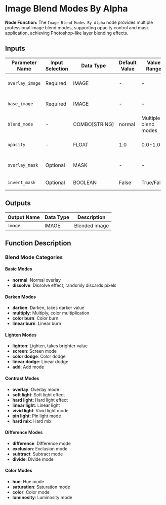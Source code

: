 # Image Blend Modes By Alpha

**Node Function:** The `Image Blend Modes By Alpha` node provides multiple professional image blend modes, supporting opacity control and mask application, achieving Photoshop-like layer blending effects.

## Inputs

| Parameter Name | Input Selection | Data Type | Default Value | Value Range | Description |
| -------------- | --------------- | --------- | ------------- | ----------- | ----------- |
| `overlay_image` | Required | IMAGE | - | - | Overlay image (top layer) |
| `base_image` | Required | IMAGE | - | - | Base image (bottom layer) |
| `blend_mode` | - | COMBO[STRING] | normal | Multiple blend modes | Blend mode selection |
| `opacity` | - | FLOAT | 1.0 | 0.0-1.0 | Opacity of overlay image |
| `overlay_mask` | Optional | MASK | - | - | Mask for overlay area |
| `invert_mask` | Optional | BOOLEAN | False | True/False | Whether to invert mask |

## Outputs

| Output Name | Data Type | Description |
|-------------|-----------|-------------|
| `image` | IMAGE | Blended image |

## Function Description

### Blend Mode Categories

#### Basic Modes
- **normal**: Normal overlay
- **dissolve**: Dissolve effect, randomly discards pixels

#### Darken Modes
- **darken**: Darken, takes darker value
- **multiply**: Multiply, color multiplication
- **color burn**: Color burn
- **linear burn**: Linear burn

#### Lighten Modes
- **lighten**: Lighten, takes brighter value
- **screen**: Screen mode
- **color dodge**: Color dodge
- **linear dodge**: Linear dodge
- **add**: Add mode

#### Contrast Modes
- **overlay**: Overlay mode
- **soft light**: Soft light effect
- **hard light**: Hard light effect
- **linear light**: Linear light
- **vivid light**: Vivid light mode
- **pin light**: Pin light mode
- **hard mix**: Hard mix

#### Difference Modes
- **difference**: Difference mode
- **exclusion**: Exclusion mode
- **subtract**: Subtract mode
- **divide**: Divide mode

#### Color Modes
- **hue**: Hue mode
- **saturation**: Saturation mode
- **color**: Color mode
- **luminosity**: Luminosity mode